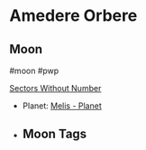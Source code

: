 # Amedere Orbere
## Moon

#moon #pwp 

[Sectors Without Number](https://sectorswithoutnumber.com/sector/bfDcBzTtgpeyLUfwzjio/moon/1iWKLWQ0emOnyuPiygN1)

- Planet: [Melis - Planet](../../../Gaming/StarsWithoutNumber/PiratesWithoutPlunder/Melis%20-%20Planet.md)


- Moon Tags
	- 